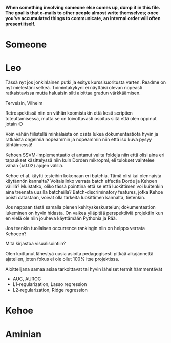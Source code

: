 **When something involving someone else comes up, dump  it in this file. The goal is that e-mails to other people almost write themselves; once you've accumulated things to communicate, an internal order will often present itself.**


# Someone


# Leo

Tässä nyt jos jonkinlainen putki ja esitys kurssisuoritusta varten. Readme on nyt mielestäni selkeä. Toimintakykyni ei näyttäisi olevan nopeasti ratkaistavissa mutta haluaisin silti aloittaa gradun värkkäämisen.

Terveisin,
Vilhelm

Retrospektissä niin on vähän koomistakin että kesti scriptien toteuttamisessa, mutta se on toivottavasti osoitus siitä että olen oppinut jotain :D

Voin vähän fiilistellä minkälaista on osata lukea dokumentaatiota hyvin ja ratkaista ongelmia nopeammin ja nopeammin niin että iso kuva pysyy tähtäimessä!

Kehoen SSVM-implementaatio ei antanut valita foldeja niin että olisi aina eri tapaukset käsittelyssä niin kuin Dorden mikropml, eli tulokset vaihtelee vähän (±0.02) ajojen välillä.

Kehoe et al. käytti testeihin kokonaan eri batchia. Tämä olisi kai olennaista käytännön kannalta? Voitaisiinko verrata batch effectia Dorde ja Kehoen välillä?
Muistatko, oliko tässä pointtina että se että luokittimen voi kuitenkin aina treenata uusilla batcheilla? Batch-discriminatory features, jotka Kehoe poisti datastaan, voivat olla tärkeitä luokittimen kannalta, tietenkin.

Jos nappaan tästä samalla pienen kehityskeskustelun; dokumentaation lukeminen on hyvin hidasta. On vaikea ylläpitää perspektiiviä projektiin kun en vielä ole niin jouheva käyttämään Pythonia ja Rää.

Jos teenkin tuollaisen occurrence rankingin niin on helppo verrata Kehoeen?

Mitä kirjastoa visualisointiin?

Olen koittanut lähestyä uusia asioita pedagogisesti pitkää aikajännettä ajatellen, joten fokus ei ole ollut 100% itse projektissa.

Aloittelijana samaa asiaa tarkoittavat tai hyvin läheiset termit hämmentävät
- AUC, AUROC
- L1-regularization, Lasso regression
- L2-regularization, Ridge regression

# Kehoe


# Aminian
